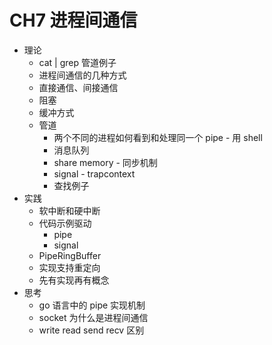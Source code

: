 # CH7 进程间通信

- 理论
  - cat | grep 管道例子
  - 进程间通信的几种方式
  - 直接通信、间接通信
  - 阻塞
  - 缓冲方式
  - 管道
    - 两个不同的进程如何看到和处理同一个 pipe - 用 shell
    - 消息队列
    - share memory - 同步机制
    - signal - trapcontext
    - 查找例子
- 实践
    - 软中断和硬中断
    - 代码示例驱动
      - pipe
      - signal
    - PipeRingBuffer
    - 实现支持重定向
    - 先有实现再有概念
- 思考
  - go 语言中的 pipe 实现机制
  - socket 为什么是进程间通信
  - write read send recv 区别